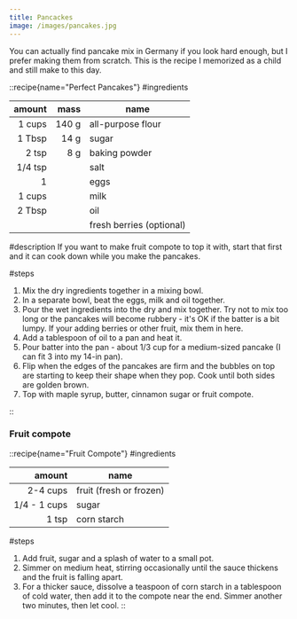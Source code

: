 ```yaml
---
title: Pancackes
image: /images/pancakes.jpg
---
```


You can actually find pancake mix in Germany if you look hard enough, but I prefer making them from scratch. This is the recipe I memorized as a child and still make to this day.

::recipe{name="Perfect Pancakes"}
#ingredients

|  amount |  mass | name                     |
|--------:|------:|--------------------------|
|  1 cups | 140 g | all-purpose flour        |
|  1 Tbsp |  14 g | sugar                    |
|   2 tsp |   8 g | baking powder            |
| 1/4 tsp |       | salt                     |
|       1 |       | eggs                     |
|  1 cups |       | milk                     |
|  2 Tbsp |       | oil                      |
|         |       | fresh berries (optional) |

#description
If you want to make fruit compote to top it with, start that first and it can cook down while you make the pancakes.

#steps
1. Mix the dry ingredients together in a mixing bowl.
2. In a separate bowl, beat the eggs, milk and oil together.
3. Pour the wet ingredients into the dry and mix together. Try not to mix too long or the pancakes will become rubbery - it's OK if the batter is a bit lumpy. If your adding berries or other fruit, mix them in here.
4. Add a tablespoon of oil to a pan and heat it.
5. Pour batter into the pan - about 1/3 cup for a medium-sized pancake (I can fit 3 into my 14-in pan).
6. Flip when the edges of the pancakes are firm and the bubbles on top are starting to keep their shape when they pop. Cook until both sides are golden brown.
7. Top with maple syrup, butter, cinnamon sugar or fruit compote.

::


### Fruit compote
::recipe{name="Fruit Compote"}
#ingredients

|       amount | name                    |
|-------------:|-------------------------|
|     2-4 cups | fruit (fresh or frozen) |
| 1/4 - 1 cups | sugar                   |
|        1 tsp | corn starch             |

#steps
1. Add fruit, sugar and a splash of water to a small pot.
2. Simmer on medium heat, stirring occasionally until the sauce thickens and the fruit is falling apart.
3. For a thicker sauce, dissolve a teaspoon of corn starch in a tablespoon of cold water, then add it to the compote near the end. Simmer another two minutes, then let cool.
::
